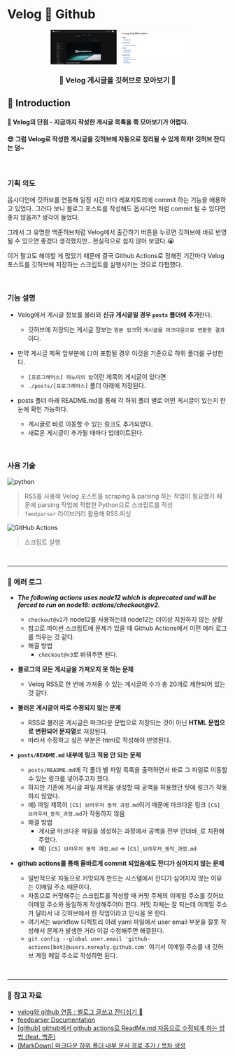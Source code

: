 # Velog 🔁 Github

<p align="center">
  <img src="./assets/velog_capture.png" align="center" width="30%"> 
  <img src="./assets/github_capture.png" align="center" width="30%"> 
</p>

<h3 align=center>🌱 Velog 게시글을 깃허브로 모아보기 🌱</h3>

## 👋 Introduction
<h4> 🥲 Velog의 단점 - 지금까지 작성한 게시글 목록을 쭉 모아보기가 어렵다. </h4>

<h4> 😎 그럼 Velog로 작성한 게시글을 깃허브에 자동으로 정리될 수 있게 하자! 깃허브 잔디는 덤~ </h4>

<br>

### 기획 의도
옵시디언에 깃허브를 연동해 일정 시간 마다 레포지토리에 commit 하는 기능을 애용하고 있었다. 그러다 보니 블로그 포스트를 작성해도 옵시디언 처럼 commit 될 수 있다면 좋지 않을까? 생각이 들었다. 

그래서 그 유명한 백준허브처럼 Velog에서 출간하기 버튼을 누르면 깃허브에 바로 반영될 수 있으면 좋겠다 생각했지만...현실적으로 쉽지 않아 보였다.😭 

이거 말고도 해야할 게 많았기 때문에 결국 Github Actions로 정해진 기간마다 Velog 포스트를 깃허브에 저장하는 스크립트를 실행시키는 것으로 타협했다.

<br>

### 기능 설명
- Velog에서 게시글 정보를 불러와 **신규 게시글일 경우 `posts` 폴더에 추가**한다.
  - 깃허브에 저장되는 게시글 정보는 `원본 링크`와 `게시글을 마크다운으로 변환한 결과`이다.

- 만약 게시글 제목 앞부분에 `[]`이 포함될 경우 이것을 기준으로 하위 폴더를 구성한다. 
  - `[프로그래머스] 하노이의 탑`이란 제목의 게시글이 있다면 
  - `./posts/[프로그래머스]` 폴더 아래에 저장된다.

- posts 폴더 아래 README.md를 통해 각 하위 폴더 별로 어떤 게시글이 있는지 한 눈에 확인 가능하다.
  - 게시글로 바로 이동할 수 있는 링크도 추가되었다. 
  - 새로운 게시글이 추가될 때마다 업데이트된다.

<br>

### 사용 기술
![python](https://img.shields.io/badge/Python-3.8-3776AB.svg?style=flat&logo=python&logoColor=white)  
> RSS를 사용해 Velog 포스트를 scraping & parsing 하는 작업이 필요했기 때문에 parsing 작업에 적합한 Python으로 스크립트를 작성  
> `feedparser` 라이브러리 활용해 RSS 파싱
  
![GitHub Actions](https://img.shields.io/badge/github%20actions-%232671E5.svg?style=flat&logo=githubactions&logoColor=white)
> 스크립트 실행

<br>

---

### 🔧 에러 로그
- **_The following actions uses node12 which is deprecated and will be forced to run on node16: actions/checkout@v2._**
  - `checkout@v2`가 node12를 사용하는데 node12는 더이상 지원하지 않는 상황
  - 참고로 파이썬 스크립트에 문제가 있을 때 Github Actions에서 이런 에러 로그를 띄우는 것 같다. 
  - 해결 방법
    - `checkout@v3`로 바꿔주면 된다.
  
- **블로그의 모든 게시글을 가져오지 못 하는 문제**
  - Velog RSS로 한 번에 가져올 수 있는 게시글의 수가 총 20개로 제한되어 있는 것 같다.
  
- **불러온 게시글이 따로 수정되지 않는 문제**
  - RSS로 불러온 게시글은 마크다운 문법으로 저장되는 것이 아닌 **HTML 문법으로 변환되어 문자열**로 저장된다. 
  - 따라서 수정하고 싶은 부분은 html로 작성해야 반영된다.

- **`posts/README.md` 내부에 링크 적용 안 되는 문제**
  - `posts/README.md`에 각 폴더 별 파일 목록을 출력하면서 바로 그 파일로 이동할 수 있는 링크를 넣어주고자 했다.
  - 하지만 기존에 게시글 파일 제목을 생성할 때 공백을 허용했던 탓에 링크가 작동하지 않았다.
  - 예) 파일 제목이 `[CS] 브라우저 동작 과정.md`이기 때문에 마크다운 링크 `[CS]_브라우저_동작_과정.md`가 작동하지 않음
  - 해결 방법
    - 게시글 마크다운 파일을 생성하는 과정에서 공백을 전부 언더바`_`로 치환해주었다.
    - 예) `[CS] 브라우저 동작 과정.md` -> `[CS]_브라우저_동작_과정.md`

- **github actions를 통해 올바르게 commit 되었음에도 잔디가 심어지지 않는 문제**
  - 일반적으로 자동으로 커밋되게 만드는 시스템에서 잔디가 심어지지 않는 이유는 이메일 주소 때문이다.
  - 자동으로 커밋해주는 스크립트를 작성할 때 커밋 주체의 이메일 주소를 깃허브 이메일 주소와 동일하게 작성해주어야 한다. 커밋 자체는 잘 되는데 이메일 주소가 달라서 내 깃허브에서 한 작업이라고 인식을 못 한다.
  - 여기서는 workflow 디렉토리 아래 yaml 파일에서 user email 부분을 잘못 작성해서 문제가 발생한 거라 이걸 수정해주면 해결된다.
  - `git config --global user.email 'github-actions[bot]@users.noreply.github.com'` 여기서 이메일 주소를 내 깃허브 계정 메일 주소로 작성하면 된다.

<br> 

---
### 🔗 참고 자료
- <a href="https://velog.io/@sooozi/velog%EC%99%80-github-%EC%97%B0%EB%8F%99-%EB%B2%A8%EB%A1%9C%EA%B7%B8-%EA%B8%80%EC%93%B0%EA%B3%A0-%EC%9E%94%EB%94%94%EC%8B%AC%EA%B8%B0" target="blank">velog와 github 연동 : 벨로그 글쓰고 잔디심기 🌱</a>
- <a href="https://feedparser.readthedocs.io/en/latest/common-rss-elements.html" target="blank">feedparser Documentation</a>
- <a href="https://koopi.tistory.com/86" target="blank">[github] github에서 github actions로 ReadMe.md 자동으로 수정되게 하는 방법 (feat. 백준)</a>
- <a href="https://uiyoji-journal.tistory.com/45" target="blank">[MarkDown] 마크다운 하위 폴더 내부 문서 경로 추가 / 목차 생성</a>
